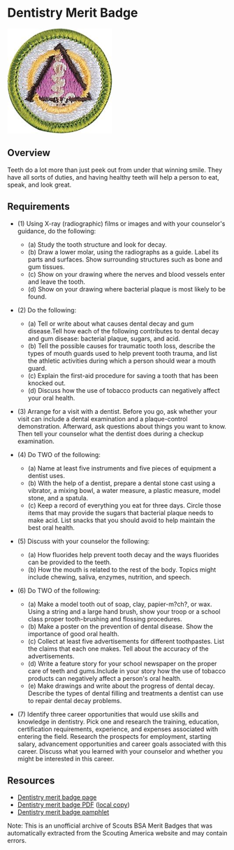 

# Dentistry Merit Badge

![Dentistry Merit Badge](images/dentistry-merit-badge.jpg)

## Overview



Teeth do a lot more than just peek out from under that winning smile. They have all sorts of duties, and having healthy teeth will help a person to eat, speak, and look great.

## Requirements

* (1) Using X-ray (radiographic) films or images and with your counselor's guidance, do the following:
    * (a) Study the tooth structure and look for decay.
    * (b) Draw a lower molar, using the radiographs as a guide. Label its parts and surfaces. Show surrounding structures such as bone and gum tissues.
    * (c) Show on your drawing where the nerves and blood vessels enter and leave the tooth.
    * (d) Show on your drawing where bacterial plaque is most likely to be found.


* (2) Do the following:
    * (a) Tell or write about what causes dental decay and gum disease.Tell how each of the following contributes to dental decay and gum disease: bacterial plaque, sugars, and acid.
    * (b) Tell the possible causes for traumatic tooth loss, describe the types of mouth guards used to help prevent tooth trauma, and list the athletic activities during which a person should wear a mouth guard.
    * (c) Explain the first-aid procedure for saving a tooth that has been knocked out.
    * (d) Discuss how the use of tobacco products can negatively affect your oral health.


* (3) Arrange for a visit with a dentist. Before you go, ask whether your visit can include a dental examination and a plaque-control demonstration. Afterward, ask questions about things you want to know. Then tell your counselor what the dentist does during a checkup examination.
* (4) Do TWO of the following:
    * (a) Name at least five instruments and five pieces of equipment a dentist uses.
    * (b) With the help of a dentist, prepare a dental stone cast using a vibrator, a mixing bowl, a water measure, a plastic measure, model stone, and a spatula.
    * (c) Keep a record of everything you eat for three days. Circle those items that may provide the sugars that bacterial plaque needs to make acid. List snacks that you should avoid to help maintain the best oral health.


* (5) Discuss with your counselor the following:
    * (a) How fluorides help prevent tooth decay and the ways fluorides can be provided to the teeth.
    * (b) How the mouth is related to the rest of the body. Topics might include chewing, saliva, enzymes, nutrition, and speech.


* (6) Do TWO of the following:
    * (a) Make a model tooth out of soap, clay, papier-m?ch?, or wax. Using a string and a large hand brush, show your troop or a school class proper tooth-brushing and flossing procedures.
    * (b) Make a poster on the prevention of dental disease. Show the importance of good oral health.
    * (c) Collect at least five advertisements for different toothpastes. List the claims that each one makes. Tell about the accuracy of the advertisements.
    * (d) Write a feature story for your school newspaper on the proper care of teeth and gums.Include in your story how the use of tobacco products can negatively affect a person's oral health.
    * (e) Make drawings and write about the progress of dental decay. Describe the types of dental filling and treatments a dentist can use to repair dental decay problems.


* (7) Identify three career opportunities that would use skills and knowledge in dentistry. Pick one and research the training, education, certification requirements, experience, and expenses associated with entering the field. Research the prospects for employment, starting salary, advancement opportunities and career goals associated with this career. Discuss what you learned with your counselor and whether you might be interested in this career.


## Resources

- [Dentistry merit badge page](https://www.scouting.org/merit-badges/dentistry/)
- [Dentistry merit badge PDF](https://filestore.scouting.org/filestore/Merit_Badge_ReqandRes/Pamphlets/Dentistry_2021.pdf) ([local copy](files/dentistry-merit-badge.pdf))
- [Dentistry merit badge pamphlet](https://www.scoutshop.org/dentistry-merit-badge-pamphlet-655631.html)

Note: This is an unofficial archive of Scouts BSA Merit Badges that was automatically extracted from the Scouting America website and may contain errors.